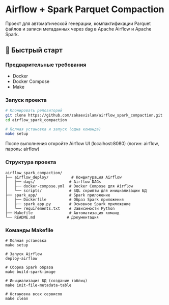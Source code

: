 # Airflow + Spark Parquet Compaction

Проект для автоматической генерации, компактификации Parquet файлов и записи метаданных через dag в Apache Airflow и Apache Spark.

## 🚀 Быстрый старт

### Предварительные требования
- Docker
- Docker Compose
- Make

### Запуск проекта
```bash
# Клонировать репозиторий
git clone https://github.com/zakaevislam/airflow_spark_compaction.git
cd airflow_spark_compaction

# Полная установка и запуск (одна команда)
make setup
```
После выполнения откройте Airflow UI (localhost:8080) (логин: airflow, пароль: airflow)

### Структура проекта
```
airflow_spark_compaction/
├── airflow_deploy/          # Конфигурация Airflow
│   ├── dags/               # Airflow DAGs
│   ├── docker-compose.yml  # Docker Compose для Airflow
│   └── scripts/            # SQL скрипты для инициализации БД
├── spark_app/              # Spark приложение
│   ├── Dockerfile          # Образ Spark приложения
│   ├── spark_app.py        # Основное Spark приложение
│   └── requirements.txt    # Зависимости Python
├── Makefile                # Автоматизация команд
└── README.md              # Документация
```

### Команды Makefile
```
# Полная установка
make setup

# Запуск Airflow
deploy-airflow

# Сборка Spark образа
make build-spark-image

# Инициализация БД (создание таблиц)
make init-file-metadata-table

# Остановка всех сервисов
make clean
```